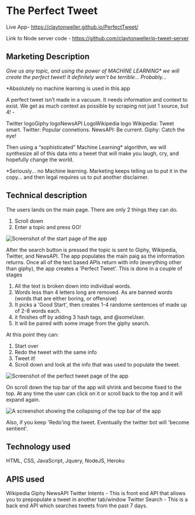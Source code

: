# The Perfect Tweet

Live App- https://claytonweller.github.io/PerfectTweet/

Link to Node server code - https://github.com/claytonweller/p-tweet-server

## Marketing Description

_Give us any topic, and using the power of MACHINE LEARNING* we will create the perfect tweet!_
_It definitely won't be terrible..._
_Probably..._

*Absolutely no machine learning is used in this app

A perfect tweet isn’t made in a vacuum. It needs information and context to exist. We get as much context as possible by scraping not just 1 source, but 4! -

Twitter logoGiphy logoNewsAPI LogoWikipedia logo
Wikipedia: Tweet smart. 
Twitter: Popular connetions. 
NewsAPI: Be current. 
Giphy: Catch the eye!

Then using a “sophisticated” Machine Learning* algorithm, we will synthesize all of this data into a tweet that will make you laugh, cry, and hopefully change the world.

*Seriously... no Machine learning. Marketing keeps telling us to put it in the copy... and then legal requires us to put another disclaimer.

## Technical description

The users lands on the main page. There are only 2 things they can do.
1. Scroll down
2. Enter a topic and press GO!

![Screenshot of the start page of the app](https://raw.githubusercontent.com/claytonweller/PerfectTweet/master/assets/images/readme/01-enter-topic.jpg)

After the search button is pressed the topic is sent to Giphy, Wikipedia, Twitter, and NewsAPI. The app populates the main paig as the information returns. Once all of the text based APIs return with info (everything other than giphy), the app creates a 'Perfect Tweet'. This is done in a couple of stages
1. All the text is broken down into individual words.
2. Words less than 4 letters long are removed. As are banned words (words that are either boring, or offensive)
3. It picks a 'Good Start', then creates 1-4 randome sentences of made up of 2-8 words each.
4. it finishes off by adding 3 hash tags, and @someUser.
5. It will be paired with some image from the giphy search.

At this point they can:
1. Start over
2. Redo the tweet with the same info
3. Tweet it!
4. Scroll down and look at the info that was used to populate the tweet.

![Screenshot of the perfect tweet page of the app](https://raw.githubusercontent.com/claytonweller/PerfectTweet/master/assets/images/readme/02-perfect-tweet.jpg)

On scroll down the top bar of the app will shrink and become fixed to the top. At any time the user can click on it or scroll back to the top and it will expand again.

![A screenshot showing the collapsing of the top bar of the app](https://raw.githubusercontent.com/claytonweller/PerfectTweet/master/assets/images/readme/03-colapse.jpg)

Also, if you keep 'Redo'ing the tweet. Eventually the twitter bot will 'become sentient'.

## Technology used

HTML, CSS, JavaScript, Jquery, NodeJS, Heroku

## APIS used

Wikipedia
Giphy
NewsAPI
Twitter Intents - This is front end API that allows you to prepopulate a tweet in another tab/window
Twitter Search - This is a back end API which searches tweets from the past 7 days.